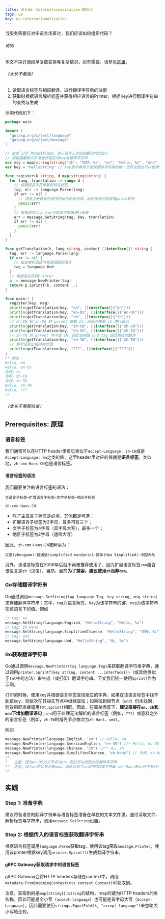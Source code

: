 ```yaml
---
title: 深入Go：Internationalization-国际化
tags: Go
key: go-internationalization
---
```


当服务需要应对多语言场景时，我们应该如何组织代码？
<!--more-->

###### 说明

本文不探讨诸如单复数变换等复杂情况，如有需要，请参见[这里](https://phrase.com/blog/posts/internationalization-i18n-go/)。

###### （太长不看版）

1. 读取语言标签与相应翻译，进行翻译字符串的注册
2. 获取时根据语言解析标签并获得相应语言的Printer，根据Key进行翻译字符串的查找与生成

示例代码如下：
```go
package main

import (
  "golang.org/x/text/language"
  "golang.org/x/text/message"
)

// 此处`und`为undefined，用于语言无对应的翻译时的显示
// 请根据翻译文件准备好相应的key与翻译字符串
var msg = map[string]string{"zh": "你好，%s", "en": "Hello, %s", "und": "Hello, %s"}
var key = "HelloString" // key是字典用于查找翻译字符串的键；当然这里也可以使用"Hello, %s"

func register(k string, d map[string]string) {
  for lang, translation := range d {
    // 根据语言字符串解析语言标签
    tag, err := language.Parse(lang)
    if err != nil {
      // 语言注册建议在程序初始化阶段完成，此时出错可能直接panic较好
      panic(err)
    }
    // 根据语言tag、key与翻译字符串进行设置
    err = message.SetString(tag, key, translation)
    if err != nil {
      panic(err)
    }
  }
}

func getTranslation(k, lang string, content []interface{}) string {
  tag, err := language.Parse(lang)
  if err != nil {
    // 指定解析出错时希望返回的语言
    tag = language.Und
  }
  // 根据语言获取Printer
  p := message.NewPrinter(tag)
  return p.Sprintf(k, content...)
}

func main() {
  register(key, msg)
  println(getTranslation(key, "en", []interface{}{"en"}))
  println(getTranslation(key, "en-US", []interface{}{"en-US"}))
  println(getTranslation(key, "zh", []interface{}{"zh"}))
  // zh-CN 和 zh-SG 的 parent 都是 zh，因此会根据 zh 进行返回
  println(getTranslation(key, "zh-CN", []interface{}{"zh-CN"}))
  println(getTranslation(key, "zh-SG", []interface{}{"zh-SG"}))
  // zh-TW 的 parent 并不是 zh，因此会根据 und tag 返回相应的翻译
  println(getTranslation(key, "zh-TW", []interface{}{"zh-TW"}))
  // 解析语言出错时的处理
  println(getTranslation(key, "???", []interface{}{"???"}))
}
/* 输出：
Hello, en
Hello, en-US
你好，zh
你好，zh-CN
你好，zh-SG
Hello, zh-TW
Hello, ???
*/
```

###### （太长不看版结束）

## Prerequisites: 原理

### 语言标签

我们通常可以在HTTP header里看见类似于`Accept-Language: zh-CN`或是`Accept-Language: en`之类的值，这里header里对应的值就是**语言标签**。类似地，`zh-cmn-Hans-CN`也是语言标签。

#### 语言标签的语法

我们需要关注的语言标签的语法：

`主语言子标签`-`扩展语言子标签`-`文字子标签`-`地区子标签`

`zh-cmn-Hans-CN`

+ 除了主语言子标签是必填，其他都是可选；
+ 扩展语言子标签为3字母，最多可有三个；
+ 文字子标签为4字母（首字母大写），最多一个；
+ 地区子标签为2字母（通常大写）

因此，`zh-cmn-Hans-CN`被解读为：

`汉语(zhongwen)-普通话(simplified mandarin)-简体(Han Simplified)-中国大陆`

另外，该语言标签在2009年后就不再被推荐使用了，因为扩展语言标签`cmn`蕴含该语言是`zh`（汉语）。当然，目前**为了兼容，建议使用`zh`而非`cmn`**。

### Go存储翻译字符串

Go通过调用`message.SetString(tag language.Tag, key string, msg string)`来存储翻译字符串；其中，`tag`为语言标签，`key`为该字符串的键，`msg`为该字符串在该语言下的值。例如

```go
// tag: en
message.SetString(language.English, "HelloString", "Hello, %s")
// tag: zh-Hans
message.SetString(language.SimplifiedChinese, "HelloString", "你好，%s") 
// tag: und
message.SetString(language.Und, "HelloString", "Hi, %s")
```

### Go获取翻译字符串

Go通过调用`message.NewPrinter(tag language.Tag)`来获取翻译字符串字典，通过调用`printer.Sprintf(key string, content ...interface{})`（或其他类似于`fmt`中的方法）来生成（或打印）翻译字符串。下文我们统一使用`Sprintf`作为示例。

打印的时候，使用key并根据语言标签查找相应的字典，如果在该语言标签中找不到该key，则依次在其祖先节点中继续查找；如果找到根节点（`und`）仍未找到，则效果同直接调用`fmt.Sprintf`相同。因此，在简单场景下，**建议直接在`en`、`zh`和`und`下增加翻译语句**；`und`用于处理无法解析的语言标签（例如，`???`）或意料之外的语言标签（例如，`zh-TW`的祖先节点依次为`zh-Hant`、`und`）。

例如

```go
message.NewPrinter(language.English, "en") // Hello, en
message.NewPrinter(language.AmericanEnglish, "en-US") //* Hello, en-US
message.NewPrinter(language.Chinese, "zh") //** Hi, zh
message.NewPrinter(language.SimplifiedChinese, "zh-Hans") // 你好，zh-Hans
/*
*   这里，因为en-US的父节点为en，因此可以找到对应翻译字符串
**  这里，因为zh的父节点是und，因此找到了und内的翻译字符串（zh-Hans是zh的子节点）
*/
```

## 实践

### Step 1: 准备字典

建议将各语言的翻译字符串与语言标签准备在单独的文本文件里，通过读取文件、解析标签与字符串，调用`message.SetString`设置。

### Step 2: 根据传入的语言标签获取翻译字符串

根据语言标签调用`language.Parse`获取tag，使用该tag获取`message.Printer`，使用该printer根据key调用`printer.Sprintf()`生成翻译字符串。

#### gRPC Gateway获取请求中的语言标签

gRPC Gateway会将HTTP headers存储在context中，调用`metadata.FromIncomingContext(ctx context.Context)`可获取到。

注意，获取到的是`map[string][]string`的结构，map的键为HTTP headers的各名称，因此可能是全小写（`accept-language`）也可能是首字母大写（`Accept-Language`），因此需要使用`strings.EqualFold(k, "accept-language")`来忽略大小写地比较。
